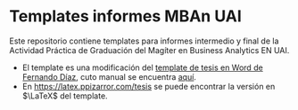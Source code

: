 # Templates informes MBAn UAI
Este repositorio contiene templates para informes intermedio y final de la Actividad Práctica de Graduación del Magíter en Business Analytics EN UAI.

- El template es una modificación del [template de tesis en Word de Fernando Díaz](https://latex.ppizarror.com/tesis), cuto manual se encuentra [aquí](https://drive.google.com/file/d/1XhVVT3YCHCqalLOrHUOIxUXmFC5edK7H/view?usp=sharing).
- En <https://latex.ppizarror.com/tesis> se puede encontrar la versión en $\LaTeX$ del template.
